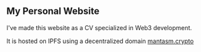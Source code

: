## My Personal Website

I've made this website as a CV specialized in Web3 development.

It is hosted on IPFS using a decentralized domain [mantasm.crypto](https://bafybeibv3kje5imyiugu2b4hcatjq2nxioekvhoinaapt75kpot2gyrebi.ipfs.dweb.link/)
